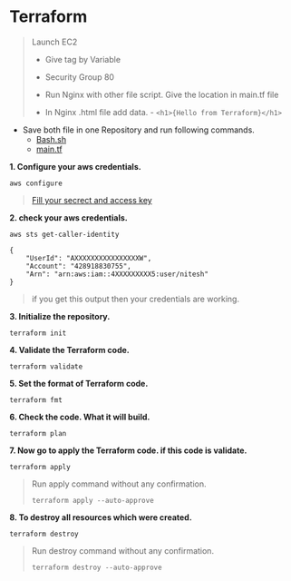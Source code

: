 # Terraform

> Launch EC2 
>
> - Give tag by Variable 
>
> - Security Group 80
> 
> - Run Nginx with other file script. Give the location in main.tf file
> 
> - In Nginx .html file add data. - ``<h1>{Hello from Terraform}</h1>``

- Save both file in one Repository and run following commands. 
  - [Bash.sh ](https://github.com/Nitesh-Sen/Terraform_code/blob/8b126da0e5652d71a4cb6bca8846fdc5db5dfba2/2023/Task2/user-data.web)
  - [main.tf](https://github.com/Nitesh-Sen/Terraform_code/blob/8b126da0e5652d71a4cb6bca8846fdc5db5dfba2/2023/Task2/main2.tf)

**1. Configure your aws credentials.**
```
aws configure
```
> [Fill your secrect and access key](https://docs.aws.amazon.com/powershell/latest/userguide/pstools-appendix-sign-up.html)

**2. check your aws credentials.**
```
aws sts get-caller-identity
```
```
{
    "UserId": "AXXXXXXXXXXXXXXXXW",
    "Account": "428918830755",
    "Arn": "arn:aws:iam::4XXXXXXXXX5:user/nitesh"
}
```
> if you get this output then your credentials are working.

**3. Initialize the repository.**
```
terraform init
```
**4. Validate the Terraform code.**
```
terraform validate
```

**5. Set the format of Terraform code.**
```
terraform fmt
```

**6. Check the code. What it will build.**
```
terraform plan
```

**7. Now go to apply the Terraform code. if this code is validate.**
```
terraform apply
```

> Run apply command without any confirmation.
> ```
> terraform apply --auto-approve
> ```
**8. To destroy all resources which were created.**
```
terraform destroy
```
> Run destroy command without any confirmation.
> ```
> terraform destroy --auto-approve
>
